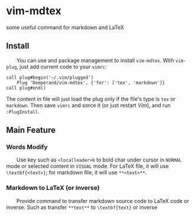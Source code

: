# vim-mdtex
some useful command for markdown and LaTeX

## Install
&emsp;&emsp;You can use and package management to install `vim-mdtex`. With `vim-plug`, just add current code to your `vimrc`:

```vim
call plug#begin('~/.vim/plugged')
    Plug 'Deeperand/vim-mdtex', {'for': ['tex', 'markdown']}
call plug#end()
```

The content in file will just load the plug only if the file's type is `tex` or `markdown`. Then save `vimrc` and sorce it (or just restart *Vim*), and run `:PlugInstall`.

## Main Feature
### Words Modify
&emsp;&emsp;Use key such as `<localleader>b` to bold char under cursor in `NORMAL` mode or selected content in `VISUAL` mode. For LaTeX file, it will use `\textbf{<text>}`; for markdown file, it will use `**<text>**`.

### Markdown to LaTeX (or inverse)
&emsp;&emsp;Provide command to transfer markdown source code to LaTeX code or inverse. Such as transfer `**text**` to `\textbf{text}` or inverse
